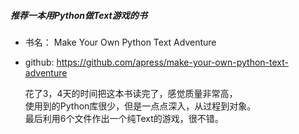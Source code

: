 ##### 推荐一本用Python做Text游戏的书


- 书名： Make Your Own Python Text Adventure  
- github: https://github.com/apress/make-your-own-python-text-adventure 

    花了3，4天的时间把这本书读完了，感觉质量非常高，  
使用到的Python库很少，但是一点点深入，从过程到对象。  
最后利用6个文件作出一个纯Text的游戏，很不错。 